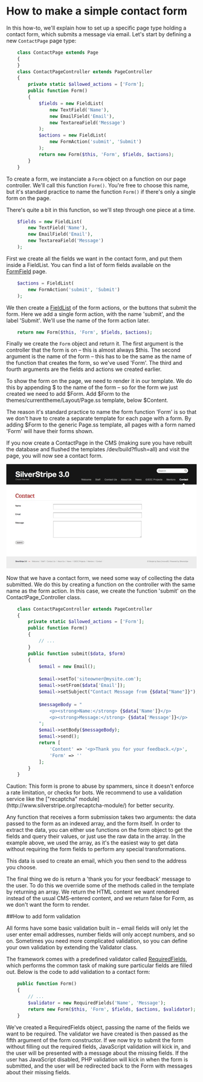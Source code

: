 # How to make a simple contact form

In this how-to, we'll explain how to set up a specific page type
holding a contact form, which submits a message via email.
Let's start by defining a new `ContactPage` page type:


```php
	class ContactPage extends Page 
	{
	}
	class ContactPageController extends PageController 
	{
		private static $allowed_actions = ['Form'];
		public function Form() 
		{ 
			$fields = new FieldList( 
				new TextField('Name'), 
				new EmailField('Email'), 
				new TextareaField('Message')
			); 
			$actions = new FieldList( 
				new FormAction('submit', 'Submit') 
			); 
			return new Form($this, 'Form', $fields, $actions); 
		}
	}

```

To create a form, we instanciate a `Form` object on a function on our page controller. We'll call this function `Form()`. You're free to choose this name, but it's standard practice to name the function `Form()` if there's only a single form on the page.

There's quite a bit in this function, so we'll step through one piece at a time.


```php
	$fields = new FieldList(
		new TextField('Name'),
		new EmailField('Email'),
		new TextareaField('Message')
	);
```

First we create all the fields we want in the contact form, and put them inside a FieldList. You can find a list of form fields available on the [FormField](api:SilverStripe\Forms\FormField) page.


```php
	$actions = FieldList(
		new FormAction('submit', 'Submit')
	);
```

We then create a [FieldList](api:SilverStripe\Forms\FieldList) of the form actions, or the buttons that submit the form. Here we add a single form action, with the name 'submit', and the label 'Submit'. We'll use the name of the form action later.


```php
	return new Form($this, 'Form', $fields, $actions);
```

Finally we create the `Form` object and return it. The first argument is the controller that the form is on – this is almost always $this. The second argument is the name of the form – this has to be the same as the name of the function that creates the form, so we've used 'Form'. The third and fourth arguments are the fields and actions we created earlier.


To show the form on the page, we need to render it in our template. We do this by appending $ to the name of the form – so for the form we just created we need to add $Form. Add $Form to the themes/currenttheme/Layout/Page.ss template, below $Content.

The reason it's standard practice to name the form function 'Form' is so that we don't have to create a separate template for each page with a form. By adding $Form to the generic Page.ss template, all pages with a form named 'Form' will have their forms shown.

If you now create a ContactPage in the CMS (making sure you have rebuilt the database and flushed the templates /dev/build?flush=all) and visit the page, you will now see a contact form.

![](../../../_images/howto_contactForm.jpg)


Now that we have a contact form, we need some way of collecting the data submitted. We do this by creating a function on the controller with the same name as the form action. In this case, we create the function 'submit' on the ContactPage_Controller class.


```php
	class ContactPageController extends PageController 
	{
		private static $allowed_actions = ['Form'];
		public function Form() 
		{
			// ...
		}
		public function submit($data, $form) 
		{ 
			$email = new Email(); 
			 
			$email->setTo('siteowner@mysite.com'); 
			$email->setFrom($data['Email']); 
			$email->setSubject("Contact Message from {$data["Name"]}"); 
			 
			$messageBody = " 
				<p><strong>Name:</strong> {$data['Name']}</p> 
				<p><strong>Message:</strong> {$data['Message']}</p> 
			"; 
			$email->setBody($messageBody); 
			$email->send(); 
			return [
				'Content' => '<p>Thank you for your feedback.</p>',
				'Form' => ''
			];
		}
	}

```

<div class="hint" markdown="1">
	Caution: This form is prone to abuse by spammers,
	since it doesn't enforce a rate limitation, or checks for bots.
	We recommend to use a validation service like the ["recaptcha" module](http://www.silverstripe.org/recaptcha-module/)
	for better security.
</div>

Any function that receives a form submission takes two arguments: the data passed to the form as an indexed array, and the form itself. In order to extract the data, you can either use functions on the form object to get the fields and query their values, or just use the raw data in the array. In the example above, we used the array, as it's the easiest way to get data without requiring the form fields to perform any special transformations.

This data is used to create an email, which you then send to the address you choose.

The final thing we do is return a 'thank you for your feedback' message to the user. To do this we override some of the methods called in the template by returning an array. We return the HTML content we want rendered instead of the usual CMS-entered content, and we return false for Form, as we don't want the form to render.


##How to add form validation

All forms have some basic validation built in – email fields will only let the user enter email addresses, number fields will only accept numbers, and so on. Sometimes you need more complicated validation, so you can define your own validation by extending the Validator class.

The framework comes with a predefined validator called [RequiredFields](api:SilverStripe\Forms\RequiredFields), which performs the common task of making sure particular fields are filled out. Below is the code to add validation to a contact form:


```php
	public function Form() 
	{ 
		// ...
		$validator = new RequiredFields('Name', 'Message');
		return new Form($this, 'Form', $fields, $actions, $validator); 
	}
```

We've created a RequiredFields object, passing the name of the fields we want to be required. The validator we have created is then passed as the fifth argument of the form constructor. If we now try to submit the form without filling out the required fields, JavaScript validation will kick in, and the user will be presented with a message about the missing fields. If the user has JavaScript disabled, PHP validation will kick in when the form is submitted, and the user will be redirected back to the Form with messages about their missing fields.

